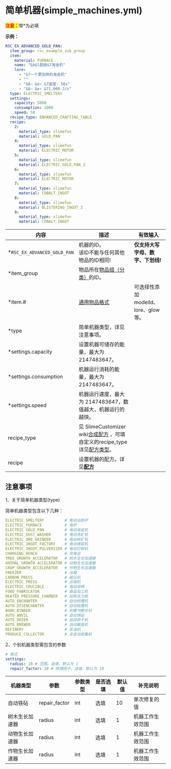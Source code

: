 # 简单机器(simple_machines.yml)

<mark style="color:red;">**注意：**</mark>带\*为必填

**示例：**

```yaml
RSC_EX_ADVANCED_GOLD_PAN:
  item_group: rsc_example_sub_group
  item:
    material: FURNACE
    name: "&b&l超级&7淘金机"
    lore:
      - "&7一个更加快的淘金机"
      - ""
      - "&8⇨ &e⚡ &7速度: 50x"
      - "&8⇨ &e⚡ &71,000 J/s"
  type: ELECTRIC_SMELTERY
  settings:
    capacity: 5000
    consumption: 1000
    speed: 50
  recipe_type: ENHANCED_CRAFTING_TABLE
  recipe:
    2:
      material_type: slimefun
      material: GOLD_PAN
    4:
      material_type: slimefun
      material: ELECTRIC_MOTOR
    5:
      material_type: slimefun
      material: ELECTRIC_GOLD_PAN_3
    6:
      material_type: slimefun
      material: ELECTRIC_MOTOR
    7:
      material_type: slimefun
      material: COBALT_INGOT
    8:
      material_type: slimefun
      material: BLISTERING_INGOT_3
    9:
      material_type: slimefun
      material: COBALT_INGOT
```

| 内容 | 描述 | 有效输入 |
| --- | ----------- | ----------------- |
| \*`RSC_EX_ADVANCED_GOLD_PAN` | 机器的ID。<br>该ID不能与任何其他物品的ID相同! | **仅支持大写字母、数字、下划线!** |
| \*item_group | 物品所在[物品组（分类）](file/groups.md)的ID。 |
| \*item.# | [通用物品格式](format/universal-item-format.md)| 可选择性添加modelId、lore、glow等。 |
| \*type | 简单机器类型，详见注意事项。 |
| \*settings.capacity | 设置机器可储存的能量，最大为 2147483647。 |
| \*settings.consumption | 机器运行消耗的能量，最大为 2147483647。 |
| \*settings.speed | 机器运行速度，最大为 2147483647，数值越大，机器运行的越快。 |
| recipe_type | 见 SlimeCustomizer wiki[合成配方](https://slimefun-addons-wiki.guizhanss.cn/slime-customizer/Crafting-Recipe) ，可填自定义的recipe_type详见[配方类型](file/recipe_type.md)。 |
| recipe | 设置机器的配方。详见[**配方**](format/recipe.md) |

## 注意事项
1、关于简单机器类型(type)

简单机器类型包含以下几种：

```yaml
ELECTRIC_SMELTERY         # 电动冶炼炉  
ELECTRIC_FURNACE          # 电炉  
ELECTRIC_GOLD_PAN         # 电动淘金机 
ELECTRIC_DUST_WASHER      # 电动洗矿机  
ELECTRIC_ORE_GRINDER      # 电动碎矿机  
ELECTRIC_INGOT_FACTORY    # 电动铸锭机  
ELECTRIC_INGOT_PULVERIZER # 电动打粉机  
CHARGING_BENCH            # 充电台 
TREE_GROWTH_ACCELERATOR   # 树木生长加速器
ANIMAL_GROWTH_ACCELERATOR # 动物生长加速器
CROP_GROWTH_ACCELERATOR   # 作物生长加速器
FREEZER                   # 冰箱
CARBON_PRESS              # 碳压机
ELECTRIC_PRESS            # 压缩机
ELECTRIC_CRUCIBLE         # 电动坩埚
FOOD_FABRICATOR           # 食品加工机
HEATED_PRESSURE_CHAMBER   # 加热压力舱
AUTO_ENCHANTER            # 自动附魔机
AUTO_DISENCHANTER         # 自动祛魔机
BOOK_BINDER               # 附魔书整合机
AUTO_ANVIL                # 自动铁砧
AUTO_DRIER                # 自动烘干机
AUTO_BREWER               # 自动酿造机
REFINERY                  # 炼油机
PRODUCE_COLLECTOR         # 全自动收集机
```

2、个别机器类型需包含的参数

```yaml
# 格式
settings:
  radius: 10 # 范围。选填，默认为 1
  repair_factor: 10 # 修理因子。选填，默认为 10
```

| 机器类型 | 参数 | 参数类型 | 是否选填 | 默认值 | 补充说明 |
| - | - | - | - | - | - |
| 自动铁砧 | repair_factor | int | 选填 | 10 | 单次修复的值
| 树木生长加速器 | radius | int | 选填 | 1 | 机器工作生效范围
| 动物生长加速器 | radius | int | 选填 | 1 | 机器工作生效范围
| 作物生长加速器 | radius | int | 选填 | 1 | 机器工作生效范围

